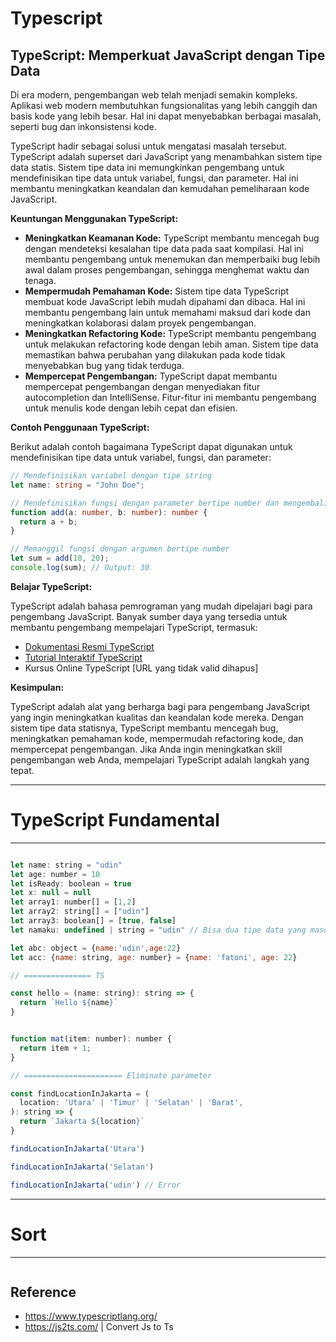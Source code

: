 # Typescript

## TypeScript: Memperkuat JavaScript dengan Tipe Data

Di era modern, pengembangan web telah menjadi semakin kompleks. Aplikasi web modern membutuhkan fungsionalitas yang lebih canggih dan basis kode yang lebih besar. Hal ini dapat menyebabkan berbagai masalah, seperti bug dan inkonsistensi kode.

TypeScript hadir sebagai solusi untuk mengatasi masalah tersebut. TypeScript adalah superset dari JavaScript yang menambahkan sistem tipe data statis. Sistem tipe data ini memungkinkan pengembang untuk mendefinisikan tipe data untuk variabel, fungsi, dan parameter. Hal ini membantu meningkatkan keandalan dan kemudahan pemeliharaan kode JavaScript.

**Keuntungan Menggunakan TypeScript:**

* **Meningkatkan Keamanan Kode:** TypeScript membantu mencegah bug dengan mendeteksi kesalahan tipe data pada saat kompilasi. Hal ini membantu pengembang untuk menemukan dan memperbaiki bug lebih awal dalam proses pengembangan, sehingga menghemat waktu dan tenaga.
* **Mempermudah Pemahaman Kode:** Sistem tipe data TypeScript membuat kode JavaScript lebih mudah dipahami dan dibaca. Hal ini membantu pengembang lain untuk memahami maksud dari kode dan meningkatkan kolaborasi dalam proyek pengembangan.
* **Meningkatkan Refactoring Kode:** TypeScript membantu pengembang untuk melakukan refactoring kode dengan lebih aman. Sistem tipe data memastikan bahwa perubahan yang dilakukan pada kode tidak menyebabkan bug yang tidak terduga.
* **Mempercepat Pengembangan:** TypeScript dapat membantu mempercepat pengembangan dengan menyediakan fitur autocompletion dan IntelliSense. Fitur-fitur ini membantu pengembang untuk menulis kode dengan lebih cepat dan efisien.

**Contoh Penggunaan TypeScript:**

Berikut adalah contoh bagaimana TypeScript dapat digunakan untuk mendefinisikan tipe data untuk variabel, fungsi, dan parameter:

```typescript
// Mendefinisikan variabel dengan tipe string
let name: string = "John Doe";

// Mendefinisikan fungsi dengan parameter bertipe number dan mengembalikan nilai bertipe number
function add(a: number, b: number): number {
  return a + b;
}

// Memanggil fungsi dengan argumen bertipe number
let sum = add(10, 20);
console.log(sum); // Output: 30
```

**Belajar TypeScript:**

TypeScript adalah bahasa pemrograman yang mudah dipelajari bagi para pengembang JavaScript. Banyak sumber daya yang tersedia untuk membantu pengembang mempelajari TypeScript, termasuk:

* [Dokumentasi Resmi TypeScript](https://www.typescriptlang.org/docs/handbook/intro.html)
* [Tutorial Interaktif TypeScript](https://www.typescriptlang.org/play)
* Kursus Online TypeScript [URL yang tidak valid dihapus]

**Kesimpulan:**

TypeScript adalah alat yang berharga bagi para pengembang JavaScript yang ingin meningkatkan kualitas dan keandalan kode mereka. Dengan sistem tipe data statisnya, TypeScript membantu mencegah bug, meningkatkan pemahaman kode, mempermudah refactoring kode, dan mempercepat pengembangan. Jika Anda ingin meningkatkan skill pengembangan web Anda, mempelajari TypeScript adalah langkah yang tepat.

***
# TypeScript Fundamental
***

```JavaScript

let name: string = "udin"
let age: number = 10 
let isReady: boolean = true 
let x: null = null 
let array1: number[] = [1,2]
let array2: string[] = ["udin"]
let array3: boolean[] = [true, false]
let namaku: undefined | string = "udin" // Bisa dua tipe data yang masuk

let abc: object = {name:'udin',age:22}
let acc: {name: string, age: number} = {name: 'fatoni', age: 22}

// =============== TS 

const hello = (name: string): string => {
  return `Hello ${name}`
}


function mat(item: number): number {
  return item + 1;
}

// ====================== Eliminate parameter

const findLocationInJakarta = (
  location: 'Utara' | 'Timur' | 'Selatan' | 'Barat',
): string => {
  return `Jakarta ${location}`
}

findLocationInJakarta('Utara')

findLocationInJakarta('Selatan')

findLocationInJakarta('udin') // Error
```

***
# Sort 
***

```Js 

```


## Reference
- https://www.typescriptlang.org/
- https://js2ts.com/ | Convert Js to Ts

